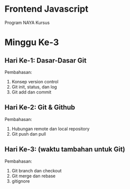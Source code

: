 # Frontend Javascript
Program NAYA Kursus

# Minggu Ke-3

## Hari Ke-1: Dasar-Dasar Git
Pembahasan:
1. Konsep version control
2. Git init, status, dan log
3. Git add dan commit

## Hari Ke-2: Git & Github
Pembahasan:
1. Hubungan remote dan local repository
2. Git push dan pull

## Hari Ke-3: (waktu tambahan untuk Git)
Pembahasan:
1. Git branch dan checkout
2. Git merge dan rebase
3. gitignore
